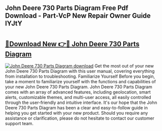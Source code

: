 ## John Deere 730 Parts Diagram Free Pdf Download - Part-VcP New Repair Owner Guide lYJtY

# <h2><a href="http://dfhaet.blite.top/?on=John+Deere+730+Parts+Diagram">🔗Download New 👉🔴 John Deere 730 Parts Diagram</a></h2>

[![John Deere 730 Parts Diagram download](https://i.imgur.com/lujVjoI.png)](http://dfhaet.blite.top/?on=John+Deere+730+Parts+Diagram)
Get the most out of your new John Deere 730 Parts Diagram with this user manual, covering everything from installation to troubleshooting. Familiarize Yourself Before you begin, take a moment to familiarize yourself with the functions and capabilities of your new John Deere 730 Parts Diagram. John Deere 730 Parts Diagram comes with an array of advanced features, including geolocation, smart alerts, customizable themes, and multi-user access, all easily controlled through the user-friendly and intuitive interface. It's our hope that the John Deere 730 Parts Diagram has been a clear and easy-to-follow guide in helping you get started with your new product. Should you require any assistance or clarification, please do not hesitate to contact our customer support team.
